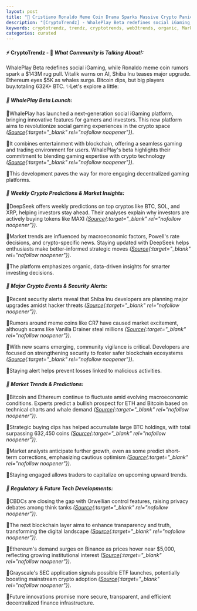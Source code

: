 ```yaml
---
layout: post
title: "🌌 Cristiano Ronaldo Meme Coin Drama Sparks Massive Crypto Panic"
description: "[CryptoTrendz] - WhalePlay Beta redefines social iGaming, while Ronaldo meme coin rumors spark a $143M rug pull. Vitalik warns on AI, Shiba Inu teases major upgrade. Ethereum eyes $5K as whales surge. Bitcoin dips, but big players buy.totaling 632K+ BTC."
keywords: cryptotrendz, trendz, cryptotrends, web3trends, organic, Market, Crypto, XRP, Bitcoin, Ethereum, Investors, SOL, AI, Binance, SEC, Avalanche
categories: curated
---
```


#### ⚡ CryptoTrendz - 📌 *What Community is Talking About!:*

WhalePlay Beta redefines social iGaming, while Ronaldo meme coin rumors spark a $143M rug pull. Vitalik warns on AI, Shiba Inu teases major upgrade. Ethereum eyes $5K as whales surge. Bitcoin dips, but big players buy.totaling 632K+ BTC. ✨Let's explore a little:


#### *🔖  WhalePlay Beta Launch:*  

🔹WhalePlay has launched a next-generation social iGaming platform, bringing innovative features for gamers and investors. This new platform aims to revolutionize social gaming experiences in the crypto space *([Source](https://s.avyag.com/3vob){:target="_blank" rel="nofollow noopener"})*.  

🔹It combines entertainment with blockchain, offering a seamless gaming and trading environment for users. WhalePlay's beta highlights their commitment to blending gaming expertise with crypto technology *([Source](https://s.avyag.com/3vob){:target="_blank" rel="nofollow noopener"})*.  

🔹This development paves the way for more engaging decentralized gaming platforms.

#### *🔖  Weekly Crypto Predictions & Market Insights:*  

🔹DeepSeek offers weekly predictions on top cryptos like BTC, SOL, and XRP, helping investors stay ahead. Their analyses explain why investors are actively buying tokens like MAXI *([Source](https://s.avyag.com/w2d9){:target="_blank" rel="nofollow noopener"})*.  

🔹Market trends are influenced by macroeconomic factors, Powell's rate decisions, and crypto-specific news. Staying updated with DeepSeek helps enthusiasts make better-informed strategic moves *([Source](https://s.avyag.com/w2d9){:target="_blank" rel="nofollow noopener"})*.  

🔹The platform emphasizes organic, data-driven insights for smarter investing decisions.

#### *🔖  Major Crypto Events & Security Alerts:*  

🔹Recent security alerts reveal that Shiba Inu developers are planning major upgrades amidst hacker threats *([Source](https://s.avyag.com/8qvp){:target="_blank" rel="nofollow noopener"})*.  

🔹Rumors around meme coins like CR7 have caused market excitement, although scams like Vanilla Drainer steal millions *([Source](https://s.avyag.com/v6sb){:target="_blank" rel="nofollow noopener"})*.  

🔹With new scams emerging, community vigilance is critical. Developers are focused on strengthening security to foster safer blockchain ecosystems *([Source](https://s.avyag.com/8qvp){:target="_blank" rel="nofollow noopener"})*.  

🔹Staying alert helps prevent losses linked to malicious activities.

#### *🔖  Market Trends & Predictions:*  

🔹Bitcoin and Ethereum continue to fluctuate amid evolving macroeconomic conditions. Experts predict a bullish prospect for ETH and Bitcoin based on technical charts and whale demand *([Source](https://s.avyag.com/8sf9){:target="_blank" rel="nofollow noopener"})*.  

🔹Strategic buying dips has helped accumulate large BTC holdings, with total surpassing 632,450 coins *([Source](https://s.avyag.com/sd4l){:target="_blank" rel="nofollow noopener"})*.  

🔹Market analysts anticipate further growth, even as some predict short-term corrections, emphasizing cautious optimism *([Source](https://s.avyag.com/55bq){:target="_blank" rel="nofollow noopener"})*.  

🔹Staying engaged allows traders to capitalize on upcoming upward trends.

#### *🔖  Regulatory & Future Tech Developments:*  

🔹CBDCs are closing the gap with Orwellian control features, raising privacy debates among think tanks *([Source](https://s.avyag.com/gsh8){:target="_blank" rel="nofollow noopener"})*.  

🔹The next blockchain layer aims to enhance transparency and truth, transforming the digital landscape *([Source](https://s.avyag.com/9i4a){:target="_blank" rel="nofollow noopener"})*.  

🔹Ethereum's demand surges on Binance as prices hover near $5,000, reflecting growing institutional interest *([Source](https://s.avyag.com/8sf9){:target="_blank" rel="nofollow noopener"})*.  

🔹Grayscale's SEC application signals possible ETF launches, potentially boosting mainstream crypto adoption *([Source](https://s.avyag.com/o2wy){:target="_blank" rel="nofollow noopener"})*.  

🔹Future innovations promise more secure, transparent, and efficient decentralized finance infrastructure.